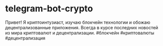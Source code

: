 # telegram-bot-crypto
Привет! Я криптоинтузиаст, изучаю блокчейн технологии и обожаю децентрализованные приложения. Всегда в курсе последних новостей из мира криптовалют и децентрализации. #блокчейн #криптовалюты #децентрализация
